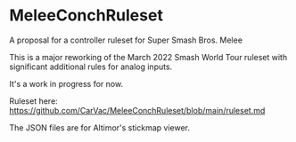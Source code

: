 # MeleeConchRuleset
A proposal for a controller ruleset for Super Smash Bros. Melee

This is a major reworking of the March 2022 Smash World Tour ruleset with significant additional rules for analog inputs.

It's a work in progress for now.

Ruleset here: https://github.com/CarVac/MeleeConchRuleset/blob/main/ruleset.md

The JSON files are for Altimor's stickmap viewer.
